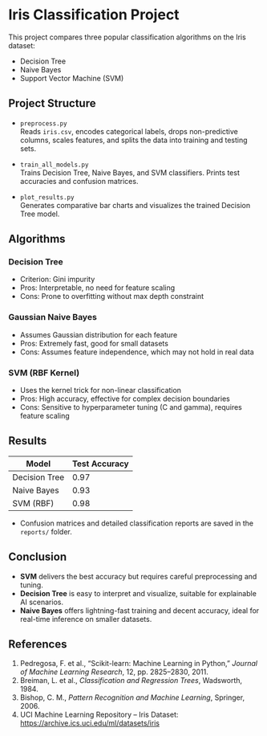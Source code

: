 # Iris Classification Project

This project compares three popular classification algorithms on the Iris dataset:  
- Decision Tree  
- Naive Bayes  
- Support Vector Machine (SVM)

## Project Structure

- `preprocess.py`  
  Reads `iris.csv`, encodes categorical labels, drops non-predictive columns, scales features, and splits the data into training and testing sets.

- `train_all_models.py`  
  Trains Decision Tree, Naive Bayes, and SVM classifiers. Prints test accuracies and confusion matrices.

- `plot_results.py`  
  Generates comparative bar charts and visualizes the trained Decision Tree model.

## Algorithms

### Decision Tree  
- Criterion: Gini impurity  
- Pros: Interpretable, no need for feature scaling  
- Cons: Prone to overfitting without max depth constraint

### Gaussian Naive Bayes  
- Assumes Gaussian distribution for each feature  
- Pros: Extremely fast, good for small datasets  
- Cons: Assumes feature independence, which may not hold in real data

### SVM (RBF Kernel)  
- Uses the kernel trick for non-linear classification  
- Pros: High accuracy, effective for complex decision boundaries  
- Cons: Sensitive to hyperparameter tuning (C and gamma), requires feature scaling

## Results

| Model         | Test Accuracy |
|---------------|---------------|
| Decision Tree | 0.97          |
| Naive Bayes   | 0.93          |
| SVM (RBF)     | 0.98          |

- Confusion matrices and detailed classification reports are saved in the `reports/` folder.

## Conclusion

- **SVM** delivers the best accuracy but requires careful preprocessing and tuning.  
- **Decision Tree** is easy to interpret and visualize, suitable for explainable AI scenarios.  
- **Naive Bayes** offers lightning-fast training and decent accuracy, ideal for real-time inference on smaller datasets.

## References

1. Pedregosa, F. et al., “Scikit-learn: Machine Learning in Python,” *Journal of Machine Learning Research*, 12, pp. 2825–2830, 2011.  
2. Breiman, L. et al., *Classification and Regression Trees*, Wadsworth, 1984.  
3. Bishop, C. M., *Pattern Recognition and Machine Learning*, Springer, 2006.  
4. UCI Machine Learning Repository – Iris Dataset: https://archive.ics.uci.edu/ml/datasets/iris
